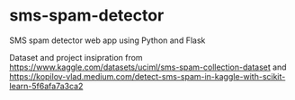 # sms-spam-detector
SMS spam detector web app using Python and Flask

Dataset and project insipration from https://www.kaggle.com/datasets/uciml/sms-spam-collection-dataset and https://kopilov-vlad.medium.com/detect-sms-spam-in-kaggle-with-scikit-learn-5f6afa7a3ca2


